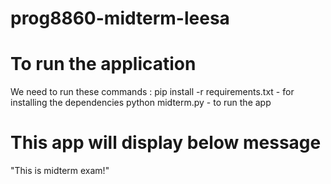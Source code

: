 # prog8860-midterm-leesa

# To run the application
We need to run these commands :
pip install -r requirements.txt - for installing the dependencies
python midterm.py - to run the app

# This app will display below message 
"This is midterm exam!"
